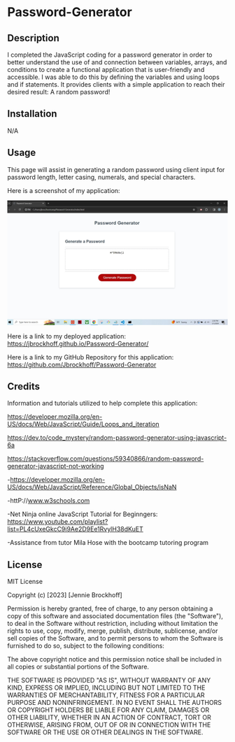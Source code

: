 # Password-Generator

## Description

I completed the JavaScript coding for a password generator in order to better understand the use of and connection between variables, arrays, and conditions to create a functional application that is user-friendly and accessible. I was able to do this by defining the variables and using loops and if statements. It provides clients with a simple application to reach their desired result: A random password!

## Installation

N/A

## Usage

This page will assist in generating a random password using client input for password length, letter casing, numerals, and special characters.

Here is a screenshot of my application:

![password generator screenshot](assets/PassGenSS.jpg)

Here is a link to my deployed application:
https://jbrockhoff.github.io/Password-Generator/

Here is a link to my GitHub Repository for this application:
https://github.com/Jbrockhoff/Password-Generator


## Credits
 Information and tutorials utilized to help complete this application:

 https://developer.mozilla.org/en-US/docs/Web/JavaScript/Guide/Loops_and_iteration

 https://dev.to/code_mystery/random-password-generator-using-javascript-6a

 https://stackoverflow.com/questions/59340866/random-password-generator-javascript-not-working

-https://developer.mozilla.org/en-US/docs/Web/JavaScript/Reference/Global_Objects/isNaN

-httP://www.w3schools.com

-Net Ninja online JavaScript Tutorial for Beginngers: https://www.youtube.com/playlist?list=PL4cUxeGkcC9i9Ae2D9Ee1RvylH38dKuET

-Assistance from tutor Mila Hose with the bootcamp tutoring program

## License

MIT License

Copyright (c) [2023] [Jennie Brockhoff]

Permission is hereby granted, free of charge, to any person obtaining a copy
of this software and associated documentation files (the "Software"), to deal
in the Software without restriction, including without limitation the rights
to use, copy, modify, merge, publish, distribute, sublicense, and/or sell
copies of the Software, and to permit persons to whom the Software is
furnished to do so, subject to the following conditions:

The above copyright notice and this permission notice shall be included in all
copies or substantial portions of the Software.

THE SOFTWARE IS PROVIDED "AS IS", WITHOUT WARRANTY OF ANY KIND, EXPRESS OR
IMPLIED, INCLUDING BUT NOT LIMITED TO THE WARRANTIES OF MERCHANTABILITY,
FITNESS FOR A PARTICULAR PURPOSE AND NONINFRINGEMENT. IN NO EVENT SHALL THE
AUTHORS OR COPYRIGHT HOLDERS BE LIABLE FOR ANY CLAIM, DAMAGES OR OTHER
LIABILITY, WHETHER IN AN ACTION OF CONTRACT, TORT OR OTHERWISE, ARISING FROM,
OUT OF OR IN CONNECTION WITH THE SOFTWARE OR THE USE OR OTHER DEALINGS IN THE
SOFTWARE.